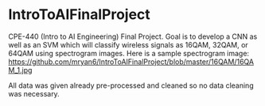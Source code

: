 # IntroToAIFinalProject
CPE-440 (Intro to AI Engineering) Final Project. Goal is to develop a CNN as well as an SVM which will classify wireless signals as 16QAM, 32QAM, or 64QAM using spectrogram images. Here is a sample spectrogram image: https://github.com/mryan6/IntroToAIFinalProject/blob/master/16QAM/16QAM_1.jpg

All data was given already pre-processed and cleaned so no data cleaning was necessary. 

